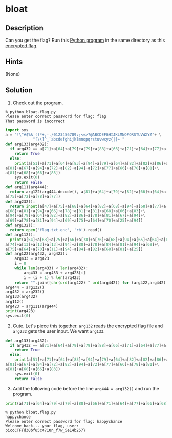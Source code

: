 # bloat
## Description
Can you get the flag? Run this [Python program](bloat.flag.py) in the same directory as this [encrypted flag](flag.txt.enc).
## Hints
(None)
## Solution
1. Check out the program.
```console
% python bloat.flag.py
Please enter correct password for flag: flag
That password is incorrect
```
```python
import sys
a = "!\"#$%&'()*+,-./0123456789:;<=>?@ABCDEFGHIJKLMNOPQRSTUVWXYZ"+ \
            "[\\]^_`abcdefghijklmnopqrstuvwxyz{|}~ "
def arg133(arg432):
  if arg432 == a[71]+a[64]+a[79]+a[79]+a[88]+a[66]+a[71]+a[64]+a[77]+a[66]+a[68]:
    return True
  else:
    print(a[51]+a[71]+a[64]+a[83]+a[94]+a[79]+a[64]+a[82]+a[82]+a[86]+a[78]+\
a[81]+a[67]+a[94]+a[72]+a[82]+a[94]+a[72]+a[77]+a[66]+a[78]+a[81]+\
a[81]+a[68]+a[66]+a[83])
    sys.exit(0)
    return False
def arg111(arg444):
  return arg122(arg444.decode(), a[81]+a[64]+a[79]+a[82]+a[66]+a[64]+a[75]+\
a[75]+a[72]+a[78]+a[77])
def arg232():
  return input(a[47]+a[75]+a[68]+a[64]+a[82]+a[68]+a[94]+a[68]+a[77]+a[83]+\
a[68]+a[81]+a[94]+a[66]+a[78]+a[81]+a[81]+a[68]+a[66]+a[83]+\
a[94]+a[79]+a[64]+a[82]+a[82]+a[86]+a[78]+a[81]+a[67]+a[94]+\
a[69]+a[78]+a[81]+a[94]+a[69]+a[75]+a[64]+a[70]+a[25]+a[94])
def arg132():
  return open('flag.txt.enc', 'rb').read()
def arg112():
  print(a[54]+a[68]+a[75]+a[66]+a[78]+a[76]+a[68]+a[94]+a[65]+a[64]+a[66]+\
a[74]+a[13]+a[13]+a[13]+a[94]+a[88]+a[78]+a[84]+a[81]+a[94]+a[69]+\
a[75]+a[64]+a[70]+a[11]+a[94]+a[84]+a[82]+a[68]+a[81]+a[25])
def arg122(arg432, arg423):
    arg433 = arg423
    i = 0
    while len(arg433) < len(arg432):
        arg433 = arg433 + arg423[i]
        i = (i + 1) % len(arg423)        
    return "".join([chr(ord(arg422) ^ ord(arg442)) for (arg422,arg442) in zip(arg432,arg433)])
arg444 = arg132()
arg432 = arg232()
arg133(arg432)
arg112()
arg423 = arg111(arg444)
print(arg423)
sys.exit(0)
```
2. Cute. Let's piece this together. `arg132` reads the encrypted flag file and `arg232` gets the user input. We want `arg133`.
```python
def arg133(arg432):
  if arg432 == a[71]+a[64]+a[79]+a[79]+a[88]+a[66]+a[71]+a[64]+a[77]+a[66]+a[68]:
    return True
  else:
    print(a[51]+a[71]+a[64]+a[83]+a[94]+a[79]+a[64]+a[82]+a[82]+a[86]+a[78]+\
a[81]+a[67]+a[94]+a[72]+a[82]+a[94]+a[72]+a[77]+a[66]+a[78]+a[81]+\
a[81]+a[68]+a[66]+a[83])
    sys.exit(0)
    return False
```
3. Add the following code before the line `arg444 = arg132()` and run the program.
```python
print(a[71]+a[64]+a[79]+a[79]+a[88]+a[66]+a[71]+a[64]+a[77]+a[66]+a[68])
```
```console
% python bloat.flag.py
happychance
Please enter correct password for flag: happychance
Welcome back... your flag, user:
picoCTF{d30bfu5c4710n_f7w_5e14b257}
```
